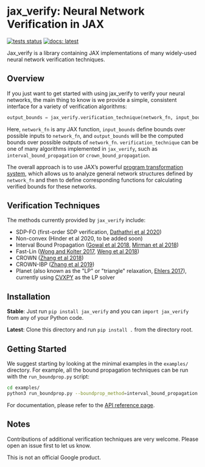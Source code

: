 # jax_verify: Neural Network Verification in JAX

[![tests status](https://travis-ci.com/deepmind/jax_verify.svg?branch=master)](https://travis-ci.com/deepmind/jax_verify)
[![docs: latest](https://img.shields.io/badge/docs-stable-blue.svg)](https://jax-verify.readthedocs.io)

Jax_verify is a library containing JAX implementations of many widely-used neural network verification techniques.

## Overview

If you just want to get started with using jax_verify to verify your neural
networks, the main thing to know is we provide a simple, consistent interface
for a variety of verification algorithms:

```python
output_bounds = jax_verify.verification_technique(network_fn, input_bounds)
```

Here, `network_fn` is any JAX function, `input_bounds` define bounds over
possible inputs to `network_fn`, and `output_bounds` will be the computed bounds
over possible outputs of `network_fn`. `verification_technique` can be one of
many algorithms implemented in `jax_verify`, such as `interval_bound_propagation`
or `crown_bound_propagation`.

The overall approach is to use JAX’s powerful [program transformation system](https://jax.readthedocs.io/en/latest/notebooks/Writing_custom_interpreters_in_Jax.html), 
which allows us to analyze general network structures defined by `network_fn`
and then to define corresponding functions for calculating
verified bounds for these networks.

## Verification Techniques

The methods currently provided by `jax_verify` include:

* SDP-FO (first-order SDP verification, [Dathathri et al 2020](https://arxiv.org/abs/2010.11645))
* Non-convex (Hinder et al 2020, to be added soon)
* Interval Bound Propagation ([Gowal et al 2018](https://arxiv.org/pdf/1810.12715.pdf), [Mirman et al 2018](http://proceedings.mlr.press/v80/mirman18b/mirman18b.pdf))
* Fast-Lin ([Wong and Kolter 2017](https://arxiv.org/pdf/1711.00851.pdf), [Weng et al 2018](https://arxiv.org/pdf/1804.09699.pdf))
* CROWN ([Zhang et al 2018](https://arxiv.org/pdf/1811.00866.pdf))
* CROWN-IBP ([Zhang et al 2019](https://arxiv.org/abs/1906.06316))
* Planet (also known as the "LP" or "triangle" relaxation, [Ehlers 2017](https://arxiv.org/abs/1705.01320)), currently using [CVXPY](https://github.com/cvxgrp/cvxpy) as the LP solver

## Installation

**Stable**: Just run `pip install jax_verify` and you can `import jax_verify` from any of your Python code.

**Latest**: Clone this directory and run `pip install .` from the directory root.

## Getting Started

We suggest starting by looking at the minimal examples in the `examples/` directory.
For example, all the bound propagation techniques can be run with the `run_boundprop.py` script:

```bash
cd examples/
python3 run_boundprop.py --boundprop_method=interval_bound_propagation
```

For documentation, please refer to the [API reference page](https://jax-verify.readthedocs.io/en/latest/api.html).

## Notes

Contributions of additional verification techniques are very welcome. Please open
an issue first to let us know.

This is not an official Google product.



